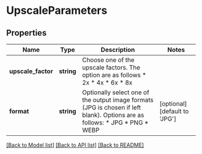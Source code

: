 # UpscaleParameters

## Properties
Name | Type | Description | Notes
------------ | ------------- | ------------- | -------------
**upscale_factor** | **string** | Choose one of the upscale factors. The option are as follows   * 2x   * 4x   * 6x   * 8x | 
**format** | **string** | Optionally select one of the output image formats (JPG is chosen if left blank). Options are as follows:   * JPG   * PNG   * WEBP | [optional] [default to 'JPG']

[[Back to Model list]](../../README.md#documentation-for-models) [[Back to API list]](../../README.md#documentation-for-api-endpoints) [[Back to README]](../../README.md)

